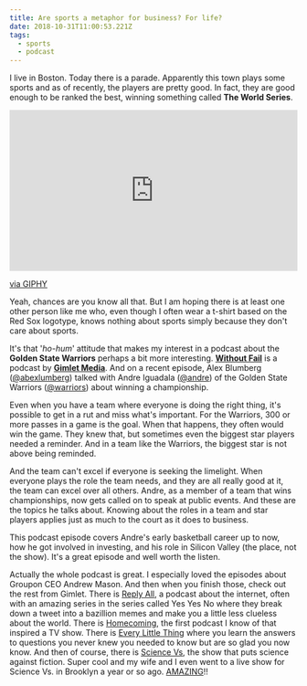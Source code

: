 ```yaml
---
title: Are sports a metaphor for business? For life?
date: 2018-10-31T11:00:53.221Z
tags:
  - sports
  - podcast
---
```

I live in Boston. Today there is a parade. Apparently this town plays some sports and as of recently, the players are pretty good. In fact, they are good enough to be ranked the best, winning something called **The World Series**. 

<div style="width:100%;height:0;padding-bottom:56%;position:relative;"><iframe src="https://giphy.com/embed/1xkNbECNBlrJ8FsRxn" width="100%" height="100%" style="position:absolute" frameBorder="0" class="giphy-embed" allowFullScreen></iframe></div><p><a href="https://giphy.com/gifs/mlb-world-series-2018-1xkNbECNBlrJ8FsRxn">via GIPHY</a></p>

Yeah, chances are you know all that. But I am hoping there is at least one other person like me who, even though I often wear a t-shirt based on the Red Sox logotype, knows nothing about sports simply because they don't care about sports. 

It's that '*ho-hum*' attitude that makes my interest in a podcast about the **Golden State Warriors** perhaps a bit more interesting. **[Without Fail](//www.gimletmedia.com/without-fail/golden-state-warrior-andre-iguodala)** is a podcast by **[Gimlet Media](https://www.gimletmedia.com/)**. And on a recent episode, Alex Blumberg ([@abexlumberg](//twitter.com/abexlumberg)) talked with Andre Iguadala ([@andre](//twitter.com/andre)) of the Golden State Warriors ([@warriors](//twitter.com/warriors)) about winning a championship. 

Even when you have a team where everyone is doing the right thing, it's possible to get in a rut and miss what's important. For the Warriors, 300 or more passes in a game is the goal. When that happens, they often would win the game. They knew that, but sometimes even the biggest star players needed a reminder. And in a team like the Warriors, the biggest star is not above being reminded. 

And the team can't excel if everyone is seeking the limelight. When everyone plays the role the team needs, and they are all really good at it, the team can excel over all others. Andre, as a member of a team that wins championships, now gets called on to speak at public events. And these are the topics he talks about. Knowing about the roles in a team and star players applies just as much to the court as it does to business. 

This podcast episode covers Andre's early basketball career up to now, how he got involved in investing, and his role in Silicon Valley (the place, not the show). It's a great episode and well worth the listen. 

Actually the whole podcast is great. I especially loved the episodes about Groupon CEO Andrew Mason. And then when you finish those, check out the rest from Gimlet. There is [Reply All](https://www.gimletmedia.com/reply-all), a podcast about the internet, often with an amazing series in the series called Yes Yes No where they break down a tweet into a bazillion memes and make you a little less clueless about the world. There is [Homecoming](https://www.gimletmedia.com/homecoming), the first podcast I know of that inspired a TV show. There is [Every Little Thing](https://www.gimletmedia.com/every-little-thing/do-you-need-to-warm-up-your-car-plus-a-teeny-glorious-car-hack#episode-player) where you learn the answers to questions you never knew you needed to know but are so glad you now know. And then of course, there is [Science Vs](https://www.gimletmedia.com/science-vs), the show that puts science against fiction. Super cool and my wife and I even went to a live show for Science Vs. in Brooklyn a year or so ago. [AMAZING](https://bigthink.com/culture-religion/stephen-king-advice-stop-saying-amazing)!!
